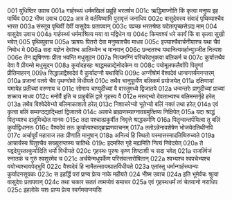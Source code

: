 001	युधिष्ठिर उवाच
001a	गार्हस्थ्यं धर्ममखिलं प्रब्रूहि भरतर्षभ
001c	ऋद्धिमाप्नोति किं कृत्वा मनुष्य इह पार्थिव
002	भीष्म उवाच
002a	अत्र ते वर्तयिष्यामि पुरावृत्तं जनाधिप
002c	वासुदेवस्य संवादं पृथिव्याश्चैव भारत
003a	संस्तूय पृथिवीं देवीं वासुदेवः प्रतापवान्
003c	पप्रच्छ भरतश्रेष्ठ यदेतत्पृच्छसेऽद्य माम्
004	वासुदेव उवाच
004a	गार्हस्थ्यं धर्ममाश्रित्य मया वा मद्विधेन वा
004c	किमवश्यं धरे कार्यं किं वा कृत्वा सुखी भवेत्
005	पृथिव्युवाच
005a	ऋषयः पितरो देवा मनुष्याश्चैव माधव
005c	इज्याश्चैवार्चनीयाश्च यथा चैवं निबोध मे
006a	सदा यज्ञेन देवांश्च आतिथ्येन च मानवान्
006c	छन्दतश्च यथानित्यमर्हान्युञ्जीत नित्यशः
006e	तेन ह्यृषिगणाः प्रीता भवन्ति मधुसूदन
007a	नित्यमग्निं परिचरेदभुक्त्वा बलिकर्म च
007c	कुर्यात्तथैव देवा वै प्रीयन्ते मधुसूदन
008a	कुर्यादहरहः श्राद्धमन्नाद्येनोदकेन वा
008c	पयोमूलफलैर्वापि पितॄणां प्रीतिमाहरन्
009a	सिद्धान्नाद्वैश्वदेवं वै कुर्यादग्नौ यथाविधि
009c	अग्नीषोमं वैश्वदेवं धान्वन्तर्यमनन्तरम्
010a	प्रजानां पतये चैव पृथग्घोमो विधीयते
010c	तथैव चानुपूर्व्येण बलिकर्म प्रयोजयेत्
011a	दक्षिणायां यमायेह प्रतीच्यां वरुणाय च
011c	सोमाय चाप्युदीच्यां वै वास्तुमध्ये द्विजातये
012a	धन्वन्तरेः प्रागुदीच्यां प्राच्यां शक्राय माधव
012c	मनोर्वै इति च प्राहुर्बलिं द्वारे गृहस्य वै
012e	मरुद्भ्यो देवताभ्यश्च बलिमन्तर्गृहे हरेत्
013a	तथैव विश्वेदेवेभ्यो बलिमाकाशतो हरेत्
013c	निशाचरेभ्यो भूतेभ्यो बलिं नक्तं तथा हरेत्
014a	एवं कृत्वा बलिं सम्यग्दद्याद्भिक्षां द्विजातये
014c	अलाभे ब्राह्मणस्याग्नावग्रमुत्क्षिप्य निक्षिपेत्
015a	यदा श्राद्धं पितृभ्यश्च दातुमिच्छेत मानवः
015c	तदा पश्चात्प्रकुर्वीत निवृत्ते श्राद्धकर्मणि
016a	पितॄन्सन्तर्पयित्वा तु बलिं कुर्याद्विधानतः
016c	वैश्वदेवं ततः कुर्यात्पश्चाद्ब्राह्मणवाचनम्
017a	ततोऽन्नेनावशेषेण भोजयेदतिथीनपि
017c	अर्चापूर्वं महाराज ततः प्रीणाति मानुषान्
018a	अनित्यं हि स्थितो यस्मात्तस्मादतिथिरुच्यते
019a	आचार्यस्य पितुश्चैव सख्युराप्तस्य चातिथेः
019c	इदमस्ति गृहे मह्यमिति नित्यं निवेदयेत्
020a	ते यद्वदेयुस्तत्कुर्यादिति धर्मो विधीयते
020c	गृहस्थः पुरुषः कृष्ण शिष्टाशी च सदा भवेत्
021a	राजर्त्विजं स्नातकं च गुरुं श्वशुरमेव च
021c	अर्चयेन्मधुपर्केण परिसंवत्सरोषितान्
022a	श्वभ्यश्च श्वपचेभ्यश्च वयोभ्यश्चावपेद्भुवि
022c	वैश्वदेवं हि नामैतत्सायम्प्रातर्विधीयते
023a	एतांस्तु धर्मान्गार्हस्थान्यः कुर्यादनसूयकः
023c	स इहर्द्धिं परां प्राप्य प्रेत्य नाके महीयते
024	भीष्म उवाच
024a	इति भूमेर्वचः श्रुत्वा वासुदेवः प्रतापवान्
024c	तथा चकार सततं त्वमप्येवं समाचर
025a	एवं गृहस्थधर्मं त्वं चेतयानो नराधिप
025c	इहलोके यशः प्राप्य प्रेत्य स्वर्गमवाप्स्यसि
